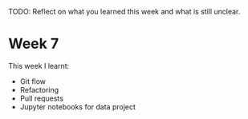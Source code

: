 TODO: Reflect on what you learned this week and what is still unclear.

# Week 7

This week I learnt:

- Git flow
- Refactoring
- Pull requests
- Jupyter notebooks for data project
